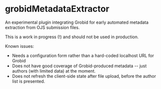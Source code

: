 # grobidMetadataExtractor
An experimental plugin integrating Grobid for early automated metadata extraction from OJS submission files.

This is a work in progress (!) and should not be used in production.

Known issues:
- Needs a configuration form rather than a hard-coded localhost URL for Grobid
- Does not have good coverage of Grobid-produced metadata -- just authors (with limited data) at the moment.
- Does not refresh the client-side state after file upload, before the author list is presented.
